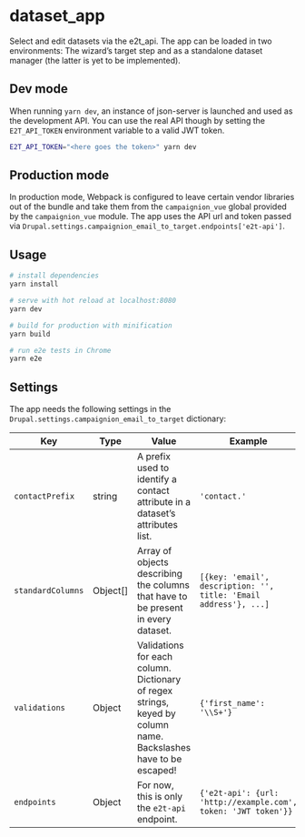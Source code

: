 # dataset_app

Select and edit datasets via the e2t_api.
The app can be loaded in two environments: The wizard’s target step and as a standalone dataset manager (the latter is yet to be implemented).

## Dev mode

When running `yarn dev`, an instance of json-server is launched and used as the development API. You can use the real API though by setting the `E2T_API_TOKEN` environment variable to a valid JWT token.

``` bash
E2T_API_TOKEN="<here goes the token>" yarn dev
```

## Production mode

In production mode, Webpack is configured to leave certain vendor libraries out of the bundle and take them from the `campaignion_vue` global provided by the `campaignion_vue` module.
The app uses the API url and token passed via `Drupal.settings.campaignion_email_to_target.endpoints['e2t-api']`.

## Usage

``` bash
# install dependencies
yarn install

# serve with hot reload at localhost:8080
yarn dev

# build for production with minification
yarn build

# run e2e tests in Chrome
yarn e2e
```

## Settings

The app needs the following settings in the `Drupal.settings.campaignion_email_to_target` dictionary:

| Key               | Type     | Value                                                                                                           | Example                                                          | Default |
|-------------------|----------|-----------------------------------------------------------------------------------------------------------------|------------------------------------------------------------------|---------|
| `contactPrefix`   | string   | A prefix used to identify a contact attribute in a dataset’s attributes list.                                   | `'contact.'`                                                     | `''`    |
| `standardColumns` | Object[] | Array of objects describing the columns that have to be present in every dataset.                               | `[{key: 'email', description: '', title: 'Email address'}, ...]` | `[]`    |
| `validations`     | Object   | Validations for each column. Dictionary of regex strings, keyed by column name. Backslashes have to be escaped! | `{'first_name': '\\S+'}`                                         | `{}`    |
| `endpoints`       | Object   | For now, this is only the `e2t-api` endpoint.                                                                   | `{'e2t-api': {url: 'http://example.com', token: 'JWT token'}}`   |         |
